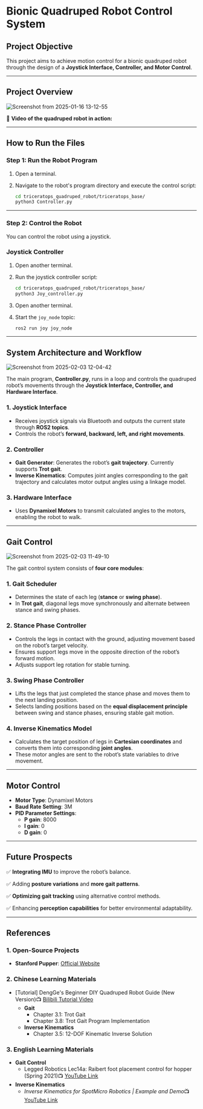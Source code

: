 # **Bionic Quadruped Robot Control System**

## **Project Objective**

This project aims to achieve motion control for a bionic quadruped robot through the design of a **Joystick Interface, Controller, and Motor Control**.

---

## **Project Overview**

![Screenshot from 2025-01-16 13-12-55](https://github.com/user-attachments/assets/9e441f67-961a-419b-96c3-8030a6013f82)


🔹 **Video of the quadruped robot in action:**

---

## **How to Run the Files**

### **Step 1: Run the Robot Program**

1. Open a terminal.
2. Navigate to the robot's program directory and execute the control script:
    
    ```bash
    cd triceratops_quadruped_robot/triceratops_base/
    python3 Controller.py
    
    ```


---

### **Step 2: Control the Robot**

You can control the robot using a joystick.

### **Joystick Controller**

1. Open another terminal.
2. Run the joystick controller script:
    
    ```bash
    cd triceratops_quadruped_robot/triceratops_base/
    python3 Joy_controller.py
    
    ```
    
3. Open another terminal.
4. Start the `joy_node` topic:
    
    ```bash
    ros2 run joy joy_node
    
    ```
    

---

## **System Architecture and Workflow**

![Screenshot from 2025-02-03 12-04-42](https://github.com/user-attachments/assets/9a17089f-1145-41c6-acc5-29f182b11df5)

The main program, **Controller.py**, runs in a loop and controls the quadruped robot’s movements through the **Joystick Interface, Controller, and Hardware Interface**.

### **1. Joystick Interface**

- Receives joystick signals via Bluetooth and outputs the current state through **ROS2 topics**.
- Controls the robot’s **forward, backward, left, and right movements**.

### **2. Controller**

- **Gait Generator**: Generates the robot’s **gait trajectory**. Currently supports **Trot gait**.
- **Inverse Kinematics**: Computes joint angles corresponding to the gait trajectory and calculates motor output angles using a linkage model.

### **3. Hardware Interface**

- Uses **Dynamixel Motors** to transmit calculated angles to the motors, enabling the robot to walk.

---

## **Gait Control**

![Screenshot from 2025-02-03 11-49-10](https://github.com/user-attachments/assets/d4d8be86-14cc-4b16-b857-156f8fa14d3d)


The gait control system consists of **four core modules**:

### **1. Gait Scheduler**

- Determines the state of each leg (**stance** or **swing phase**).
- In **Trot gait**, diagonal legs move synchronously and alternate between stance and swing phases.

### **2. Stance Phase Controller**

- Controls the legs in contact with the ground, adjusting movement based on the robot’s target velocity.
- Ensures support legs move in the opposite direction of the robot’s forward motion.
- Adjusts support leg rotation for stable turning.

### **3. Swing Phase Controller**

- Lifts the legs that just completed the stance phase and moves them to the next landing position.
- Selects landing positions based on the **equal displacement principle** between swing and stance phases, ensuring stable gait motion.

### **4. Inverse Kinematics Model**

- Calculates the target position of legs in **Cartesian coordinates** and converts them into corresponding **joint angles**.
- These motor angles are sent to the robot’s state variables to drive movement.

---

## **Motor Control**

- **Motor Type**: Dynamixel Motors
- **Baud Rate Setting**: 3M
- **PID Parameter Settings**:
    - **P gain**: 8000
    - **I gain**: 0
    - **D gain**: 0

---

## **Future Prospects**

✅ **Integrating IMU** to improve the robot’s balance.

✅ Adding **posture variations** and **more gait patterns**.

✅ **Optimizing gait tracking** using alternative control methods.

✅ Enhancing **perception capabilities** for better environmental adaptability.

---

## **References**

### **1. Open-Source Projects**

- **Stanford Pupper**: [Official Website](https://stanfordstudentrobotics.org/pupper)

### **2. Chinese Learning Materials**

- [Tutorial] DengGe's Beginner DIY Quadruped Robot Guide (New Version)📺 [Bilibili Tutorial Video](https://www.bilibili.com/video/BV1b5411L7ks/?spm_id_from=333.337.search-card.all.click)
    - **Gait**
        - Chapter 3.1: Trot Gait
        - Chapter 3.8: Trot Gait Program Implementation
    - **Inverse Kinematics**
        - Chapter 3.5: 12-DOF Kinematic Inverse Solution

### **3. English Learning Materials**

- **Gait Control**
    - Legged Robotics Lec14a: Raibert foot placement control for hopper (Spring 2021)📺 [YouTube Link](https://www.youtube.com/watch?v=7eWLyo2a5UE)
- **Inverse Kinematics**
    - *Inverse Kinematics for SpotMicro Robotics | Example and Demo*📺 [YouTube Link](https://www.youtube.com/watch?v=4rc8N1xuWvc&list=PLAPTbzQ9K5TCaQBTw4c2F2jYY1ZrWi0pl&index=5)
